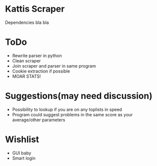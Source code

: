 # Kattis Scraper

Dependencies bla bla

# ToDo
* Rewrite parser in python
* Clean scraper
* Join scraper and parser in same program
* Cookie extraction if possible
* MOAR STATS!

# Suggestions(may need discussion)
* Possibility to lookup if you are on any toplists in speed
* Program could suggest problems in the same score as your average/other parameters

# Wishlist

* GUI baby
* Smart login
